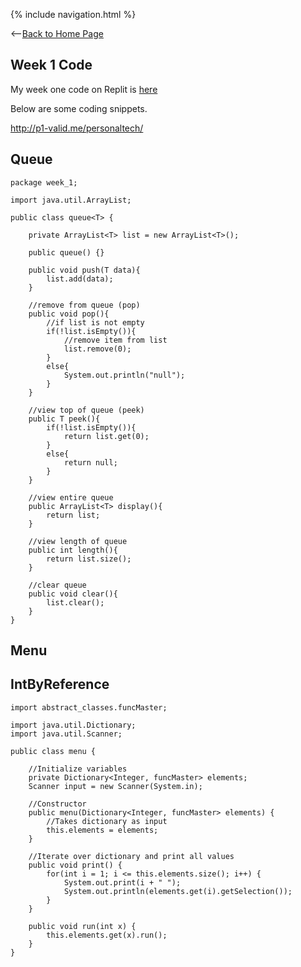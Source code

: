 {% include navigation.html %}

<--[Back to Home Page](/personaltech/)

## Week 1 Code

My week one code on Replit is [here](https://replit.com/@risaiwazaki/risachallenge#week_1/stack.java)

Below are some coding snippets.


http://p1-valid.me/personaltech/

## Queue

```
package week_1;

import java.util.ArrayList;

public class queue<T> {

    private ArrayList<T> list = new ArrayList<T>();

    public queue() {}

    public void push(T data){
        list.add(data);
    }

    //remove from queue (pop)
    public void pop(){
        //if list is not empty
        if(!list.isEmpty()){
            //remove item from list
            list.remove(0);
        }
        else{
            System.out.println("null");
        }
    }

    //view top of queue (peek)
    public T peek(){
        if(!list.isEmpty()){
            return list.get(0);
        }
        else{
            return null;
        }
    }

    //view entire queue
    public ArrayList<T> display(){
        return list;
    }

    //view length of queue
    public int length(){
        return list.size();
    }

    //clear queue
    public void clear(){
        list.clear();
    }
}

```

## Menu
## IntByReference

```
import abstract_classes.funcMaster;

import java.util.Dictionary;
import java.util.Scanner;

public class menu {

    //Initialize variables
    private Dictionary<Integer, funcMaster> elements;
    Scanner input = new Scanner(System.in);

    //Constructor
    public menu(Dictionary<Integer, funcMaster> elements) {
        //Takes dictionary as input
        this.elements = elements;
    }

    //Iterate over dictionary and print all values
    public void print() {
        for(int i = 1; i <= this.elements.size(); i++) {
            System.out.print(i + " ");
            System.out.println(elements.get(i).getSelection());
        }
    }

    public void run(int x) {
        this.elements.get(x).run();
    }
}
```
